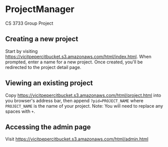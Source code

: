 ProjectManager
==============

CS 3733 Group Project


Creating a new project
----------------------
Start by visiting https://vicitpepercitbucket.s3.amazonaws.com/html/index.html. When prompted, enter a name for a new project. Once created, you'll be redirected to the project detail page.


Viewing an existing project
---------------------------
Copy https://vicitpepercitbucket.s3.amazonaws.com/html/project.html into you browser's address bar, then append `?pid=PROJECT_NAME` where `PROJECT_NAME` is the name of your project. Note: You will need to replace any spaces with `+`.


Accessing the admin page
------------------------
Visit https://vicitpepercitbucket.s3.amazonaws.com/html/admin.html
